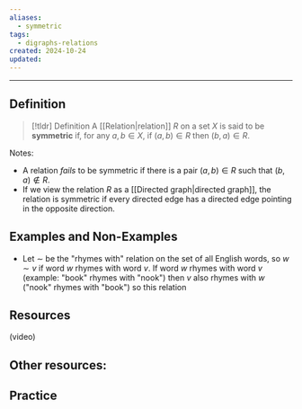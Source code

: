 ```yaml
---
aliases:
  - symmetric
tags:
  - digraphs-relations
created: 2024-10-24
updated:
---
```

---
## Definition 

> [!tldr] Definition
> A [[Relation|relation]] $R$ on a set $X$ is said to be **symmetric** if, for any $a,b \in X$, if $(a,b) \in R$ then $(b,a) \in R$. 

Notes: 
- A relation *fails* to be symmetric if there is a pair $(a,b) \in R$ such that $(b,a) \not \in R$. 
- If we view the relation $R$ as a [[Directed graph|directed graph]], the relation is symmetric if every directed edge has a directed edge pointing in the opposite direction. 

## Examples and Non-Examples

* Let $\sim$ be the "rhymes with" relation on the set of all English words, so $w \sim v$ if word $w$ rhymes with word $v$. If word $w$ rhymes with word $v$ (example: "book" rhymes with "nook") then $v$ also rhymes with $w$ ("nook" rhymes with "book") so this relation 


## Resources 

(video)

Other resources: 
- 

## Practice 
